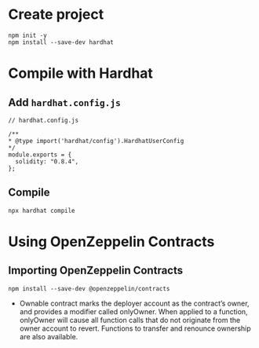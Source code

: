 # Create project
```
npm init -y
npm install --save-dev hardhat
```
# Compile with Hardhat
## Add `hardhat.config.js`
```
// hardhat.config.js

/**
* @type import('hardhat/config').HardhatUserConfig
*/
module.exports = {
  solidity: "0.8.4",
};
```
## Compile
```
npx hardhat compile
```
# Using OpenZeppelin Contracts
## Importing OpenZeppelin Contracts
```
npm install --save-dev @openzeppelin/contracts
```

- Ownable contract marks the deployer account as the contract’s owner, and provides a modifier called onlyOwner. When applied to a function, onlyOwner will cause all function calls that do not originate from the owner account to revert. Functions to transfer and renounce ownership are also available.